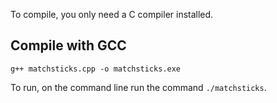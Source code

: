 To compile, you only need a C compiler installed.

## Compile with GCC

``` 
g++ matchsticks.cpp -o matchsticks.exe
```
To run, on the command line run the command ```./matchsticks```.